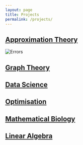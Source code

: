 ```yaml
---
layout: page
title: Projects
permalink: /projects/
---
```


## [Approximation Theory](https://jdhesi.github.io/) 
![Errors](/assets/images/aof1.jpg)

## [Graph Theory](https://jdhesi.github.io/) 
## [Data Science](https://jdhesi.github.io/) 
## [Optimisation](https://jdhesi.github.io/) 
## [Mathematical Biology](https://jdhesi.github.io/) 
## [Linear Algebra](https://jdhesi.github.io/) 